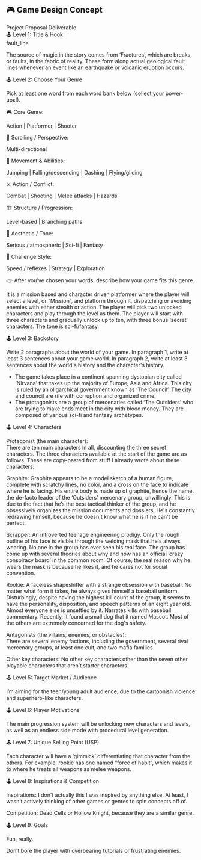 ## 🎮 Game Design Concept 

Project Proposal Deliverable  
🕹️ Level 1: Title & Hook  
fault\_line

The source of magic in the story comes from ‘Fractures’, which are breaks, or faults, in the fabric of reality. These form along actual geological fault lines whenever an event like an earthquake or volcanic eruption occurs. 

🕹️ Level 2: Choose Your Genre

Pick at least one word from each word bank below (collect your power-ups\!).

🎮 Core Genre:

Action | Platformer | Shooter  
   
📜 Scrolling / Perspective:

Multi-directional

🧗 Movement & Abilities:

Jumping | Falling/descending | Dashing | Flying/gliding

⚔️ Action / Conflict:

Combat | Shooting | Melee attacks | Hazards

🏗 Structure / Progression:

Level-based | Branching paths 

🎨 Aesthetic / Tone:

Serious / atmospheric | Sci-fi | Fantasy

🧩 Challenge Style:

Speed / reflexes | Strategy | Exploration

👉 After you’ve chosen your words, describe how your game fits this genre.

It is a mission based and character driven platformer where the player will select a level, or “Mission”, and platform through it, dispatching or avoiding enemies with either stealth or action. The player will pick two unlocked characters and play through the level as them. The player will start with three characters and gradually unlock up to ten, with three bonus ‘secret’ characters. The tone is sci-fi/fantasy. 

🕹️ Level 3: Backstory

Write 2 paragraphs about the world of your game. In paragraph 1, write at least 3 sentences about your game world. In paragraph 2, write at least 3 sentences about the world's history and the character's history.

* The game takes place in a continent spanning dystopian city called ‘Nirvana’ that takes up the majority of Europe, Asia and Africa. This city is ruled by an oligarchical government known as ‘The Council’. The city and council are rife with corruption and organized crime.  
* The protagonists are a group of mercenaries called ‘The Outsiders’ who are trying to make ends meet in the city with blood money. They are composed of various sci-fi and fantasy archetypes.

🕹️ Level 4: Characters

Protagonist (the main character):   
There are ten main characters in all, discounting the three secret characters. The three characters available at the start of the game are as follows. These are copy-pasted from stuff I already wrote about these characters:

Graphite: Graphite appears to be a model sketch of a human figure, complete with scratchy lines, no color, and a cross on the face to indicate where he is facing. His entire body is made up of graphite, hence the name. the de-facto leader of the ‘Outsiders’ mercenary group, unwillingly. This is due to the fact that he’s the best tactical thinker of the group, and he obsessively organizes the mission documents and dossiers. He's constantly redrawing himself, because he doesn't know what he is if he can't be perfect.

Scrapper: An introverted teenage engineering prodigy. Only the rough outline of his face is visible through the welding mask that he's always wearing. No one in the group has ever seen his real face. The group has come up with several theories about why and now has an official ‘crazy conspiracy board’ in the common room. Of course, the real reason why he wears the mask is because he likes it, and he cares not for social convention.

Rookie: A faceless shapeshifter with a strange obsession with baseball. No matter what form it takes, he always gives himself a baseball uniform. Disturbingly, despite having the highest kill count of the group, it seems to have the personality, disposition, and speech patterns of an eight year old. Almost everyone else is unsettled by it. Narrates kills with baseball commentary. Recently, it found a small dog that it named Mascot. Most of the others are extremely concerned for the dog's safety.

Antagonists (the villains, enemies, or obstacles):  
 There are several enemy factions, including the government, several rival mercenary groups, at least one cult, and two mafia families

Other key characters: No other key characters other than the seven other playable characters that aren’t starter characters.

🕹️ Level 5: Target Market / Audience

I’m aiming for the teen/young adult audience, due to the cartoonish violence and superhero-like characters.

🕹️ Level 6: Player Motivations

The main progression system will be unlocking new characters and levels, as well as an endless side mode with procedural level generation.

🕹️ Level 7: Unique Selling Point (USP)

Each character will have a ‘gimmick’ differentiating that character from the others. For example, rookie has one named “force of habit”, which makes it to where he treats all weapons as melee weapons.

🕹️ Level 8: Inspirations & Competition

Inspirations: I don’t actually this I was inspired by anything else. At least, I wasn’t actively thinking of other games or genres to spin concepts off of.

Competition: Dead Cells or Hollow Knight, because they are a similar genre.

🕹️ Level 9: Goals

Fun, really.

Don’t bore the player with overbearing tutorials or frustrating enemies.  
